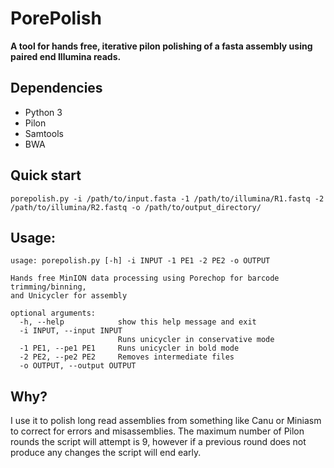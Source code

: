 # PorePolish
**A tool for hands free, iterative pilon polishing of a fasta assembly using paired end Illumina reads.**

## Dependencies
- Python 3
- Pilon
- Samtools
- BWA

## Quick start
    porepolish.py -i /path/to/input.fasta -1 /path/to/illumina/R1.fastq -2 /path/to/illumina/R2.fastq -o /path/to/output_directory/
    
## Usage:     
    usage: porepolish.py [-h] -i INPUT -1 PE1 -2 PE2 -o OUTPUT

    Hands free MinION data processing using Porechop for barcode trimming/binning,
    and Unicycler for assembly

    optional arguments:
      -h, --help            show this help message and exit
      -i INPUT, --input INPUT
                            Runs unicycler in conservative mode
      -1 PE1, --pe1 PE1     Runs unicycler in bold mode
      -2 PE2, --pe2 PE2     Removes intermediate files
      -o OUTPUT, --output OUTPUT

## Why?
I use it to polish long read assemblies from something like Canu or Miniasm to correct for errors and misassemblies. The maximum number of Pilon rounds the script will attempt is 9, however if a previous round does not produce any changes the script will end early.
